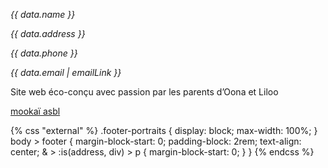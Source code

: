 <img src="/_images/bandeau-autoportraits-bleu.svg" alt="" loading="lazy" class="footer-portraits" />

<footer class="palette-contrast full-bleed-before flow" style="gap: 1rem;">
<address>
<p>{{ data.name }}</p>
<p>{{ data.address }}</p>
<p>{{ data.phone }}</p>
<p>{{ data.email | emailLink }}</p>
</address>
<div>
<p>Site web éco-conçu avec passion par les parents d’Oona et Liloo</p>
<p><a href="https://www.mookai.be/" target="_blank">mookaï asbl</a></p>
</div>
</footer>

{% css "external" %}
.footer-portraits {
display: block;
max-width: 100%;
}
body > footer {
margin-block-start: 0;
padding-block: 2rem;
text-align: center;
& > :is(address, div) > p {
margin-block-start: 0;
}
}
{% endcss %}
